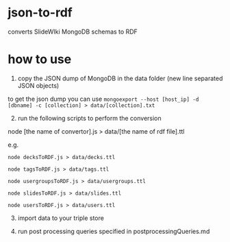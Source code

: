 # json-to-rdf
converts SlideWIki MongoDB schemas to RDF

# how to use
1. copy the JSON dump of MongoDB in the data folder (new line separated JSON objects)

  to get the json dump you can use `mongoexport --host [host_ip] -d [dbname] -c [collection] > data/[collection].txt`

2. run the following scripts to perform the conversion

  node [the name of convertor].js > data/[the name of rdf file].ttl

  e.g.

 `node decksToRDF.js > data/decks.ttl`

 `node tagsToRDF.js > data/tags.ttl`

 `node usergroupsToRDF.js > data/usergroups.ttl`

 `node slidesToRDF.js > data/slides.ttl`

 `node usersToRDF.js > data/users.ttl`

3. import data to your triple store

4. run post processing queries specified in postprocessingQueries.md
